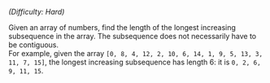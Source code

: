 _(Difficulty: Hard)_

Given an array of numbers, find the length of the longest increasing subsequence in the array. The subsequence does not necessarily have to be contiguous.  
For example, given the array `[0, 8, 4, 12, 2, 10, 6, 14, 1, 9, 5, 13, 3, 11, 7, 15]`, the longest increasing subsequence has length 6: it is `0, 2, 6, 9, 11, 15`.